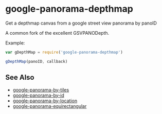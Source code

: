 # google-panorama-depthmap

Get a depthmap canvas from a google street view panorama by panoID

A common fork of the excellent GSVPANODepth.

Example:

```js
var gDepthMap = require('google-panorama-depthmap')

gDepthMap(panoID, callback)
```


## See Also

- [google-panorama-by-tiles](https://github.com/Jam3/google-panorama-by-tiles)
- [google-panorama-by-id](https://github.com/Jam3/google-panorama-by-id)
- [google-panorama-by-location](https://github.com/Jam3/google-panorama-by-location)
- [google-panorama-equirectangular](https://github.com/mattdesl/google-panorama-equirectangular)
